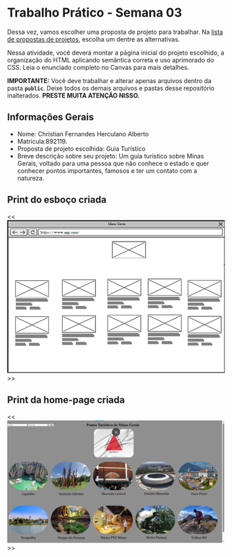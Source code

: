 # Trabalho Prático - Semana 03

Dessa vez, vamos escolher uma proposta de projeto para trabalhar. Na [lista de propostas de projetos](propostas-projetos.md), escolha um dentre as alternativas.

Nessa atividade, você deverá montar a página inicial do projeto escolhido, a organização do HTML aplicando semântica correta e uso aprimorado do CSS. Leia o enunciado completo no Canvas para mais detalhes.

**IMPORTANTE:** Você deve trabalhar e alterar apenas arquivos dentro da pasta **`public`**. Deixe todos os demais arquivos e pastas desse repositório inalterados. **PRESTE MUITA ATENÇÃO NISSO.**

## Informações Gerais

- Nome: Christian Fernandes Herculano Alberto
- Matricula:892119.
- Proposta de projeto escolhida: Guia Turístico
- Breve descrição sobre seu projeto: Um guia turístico sobre Minas Gerais, voltado para uma pessoa que não conhece o estado e quer conhecer pontos importantes, famosos e ter um contato com a natureza.


## Print do esboço criada

<< ![alt text](public/Imagens/Esboço/Esboço.png) >>


## Print da home-page criada

<< ![alt text](public/Imagens/HomePage/HomePage.png) >>
